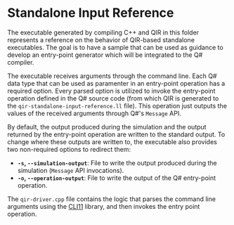 # Standalone Input Reference

The executable generated by compiling C++ and QIR in this folder represents a reference on the behavior of QIR-based standalone executables. The goal is to have a sample that can be used as guidance to develop an entry-point generator which will be integrated to the Q# compiler.

The executable receives arguments through the command line. Each Q# data type that can be used as paramenter in an entry-point operation has a required option. Every parsed option is utilized to invoke the entry-point operation defined in the Q# source code (from which QIR is generated to the `qir-standalone-input-reference.ll` file). This operation just outputs the values of the received arguments through Q#'s `Message` API.

By default, the output produced during the simulation and the output returned by the entry-point operation are written to the standard output. To change where these outputs are written to, the executable also provides two non-required options to redirect them:
- **`-s`, `--simulation-output`**: File to write the output produced during the simulation (`Message` API invocations).
- **`-o`, `--operation-output`**: File to write the output of the Q# entry-point operation.


The `qir-driver.cpp` file contains the logic that parses the command line arguments using the [CLI11]() library, and then invokes the entry point operation.
